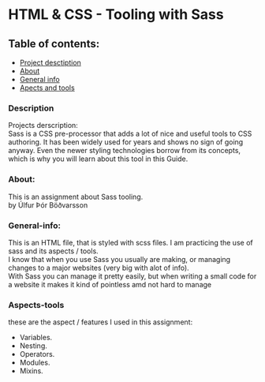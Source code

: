  # HTML & CSS - Tooling with Sass


## Table of contents:
- [Project desctiption](#Description)
- [About](#About)
- [General info](#general-info)
- [Apects and tools](#Aspects-tools)

### Description
Projects derscription: 
<br>
Sass is a CSS pre-processor that adds a lot of nice and useful tools to CSS authoring. It has been widely used for years and shows no sign of going anyway. Even the newer styling technologies borrow from its concepts, which is why you will learn about this tool in this Guide.

### About:
This is an assignment about Sass tooling.
    <br>
 by Úlfur Þór Böðvarsson

### General-info:

This is an HTML file, that is styled with scss files. I am practicing the use of sass and its aspects / tools. <br>
I know that when you use Sass you usually are making, or managing changes to a major websites (very big with alot of info). <br>
 With Sass you can manage it pretty easily, but when writing a small code for a website it makes it kind of pointless amd not hard to manage


### Aspects-tools
these are the aspect / features I used in this assignment: 
- Variables.
- Nesting.
- Operators. 
- Modules.
- Mixins.